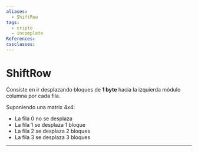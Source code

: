 ```yaml
---
aliases:
  - ShiftRow
tags:
  - cripto
  - incomplete
References: 
cssclasses:
---
```

# ShiftRow
Consiste en ir desplazando bloques de **1 byte** hacia la izquierda módulo columna por cada fila.

Suponiendo una matrix $4x4$:
- La fila 0 no se desplaza
- La fila 1 se desplaza 1 bloque
- La fila 2 se desplaza 2 bloques
- La fila 3 se desplaza 3 bloques


***